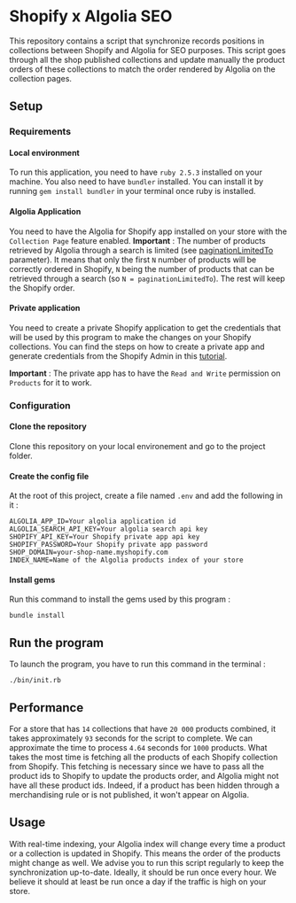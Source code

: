 # Shopify x Algolia SEO
This repository contains a script that synchronize records positions in collections between Shopify and Algolia for SEO purposes.
This script goes through all the shop published collections and update manually the product orders of these collections to match the order rendered by Algolia on the collection pages.

## Setup

### Requirements

#### Local environment
To run this application, you need to have `ruby 2.5.3` installed on your machine.
You also need to have `bundler` installed. You can install it by running `gem install bundler` in your terminal once ruby is installed.

#### Algolia Application

You need to have the Algolia for Shopify app installed on your store with the `Collection Page` feature enabled.
**Important** :
The number of products retrieved by Algolia through a search is limited (see [paginationLimitedTo](https://www.algolia.com/doc/api-reference/api-parameters/paginationLimitedTo/) parameter).
It means that only the first `N` number of products will be correctly ordered in Shopify, `N` being the number of products that can be retrieved through a search (so `N = paginationLimitedTo`).
The rest will keep the Shopify order.

#### Private application

You need to create a private Shopify application to get the credentials that will be used by this program to make the changes on your Shopify collections.
You can find the steps on how to create a private app and generate credentials from the Shopify Admin in this [tutorial](https://shopify.dev/tutorials/authenticate-a-private-app-with-shopify-admin).

**Important** :
The private app has to have the `Read and Write` permission on `Products` for it to work.

### Configuration

#### Clone the repository
Clone this repository on your local environement and go to the project folder.

#### Create the config file
At the root of this project, create a file named `.env`  and add the following in it :
```
ALGOLIA_APP_ID=Your algolia application id
ALGOLIA_SEARCH_API_KEY=Your algolia search api key
SHOPIFY_API_KEY=Your Shopify private app api key
SHOPIFY_PASSWORD=Your Shopify private app password
SHOP_DOMAIN=your-shop-name.myshopify.com
INDEX_NAME=Name of the Algolia products index of your store
```

#### Install gems
Run this command to install the gems used by this program :
```
bundle install
```

## Run the program

To launch the program, you have to run this command in the terminal :
```
./bin/init.rb
```
## Performance

For a store that has `14` collections that have `20 000` products combined, it takes approximately `93` seconds for the script to complete.
We can approximate the time to process `4.64` seconds for `1000` products.
What takes the most time is fetching all the products of each Shopify collection from Shopify.
This fetching is necessary since we have to pass all the product ids to Shopify to update the products order, and Algolia might not have all these product ids.
Indeed, if a product has been hidden through a merchandising rule or is not published, it won't appear on Algolia.

## Usage

With real-time indexing, your Algolia index will change every time a product or a collection is updated in Shopify. This means the order of the products might change as well.
We advise you to run this script regularly to keep the synchronization up-to-date.
Ideally, it should be run once every hour. We believe it should at least be run once a day if the traffic is high on your store.

